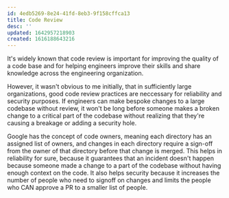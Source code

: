 ```yaml
---
id: 4edb5269-8e24-41fd-8eb3-9f158cffca13
title: Code Review
desc: ''
updated: 1642957218903
created: 1616188643216
---
```


It's widely known that code review is important for improving the quality of a code base and for
helping engineers improve their skills and share knowledge across the engineering organization.

However, it wasn't obvious to me initially, that in sufficiently large organizations, good code
review practices are neccessary for reliability and security purposes. If engineers can
make bespoke changes to a large codebase without review, it won't be long before someone makes
a broken change to a critical part of the codebase without realizing that they're causing a
breakage or adding a security hole.

Google has the concept of code owners, meaning each directory has an assigned list of owners, and
changes in each directory require a sign-off from the owner of that directory before that change
is merged. This helps in reliability for sure, because it guarantees that an incident doesn't
happen because someone made a change to a part of the codebase without having enough context on the
code. It also helps security because it increases the number of people who need to signoff on
changes and limits the people who CAN approve a PR to a smaller list of people.
